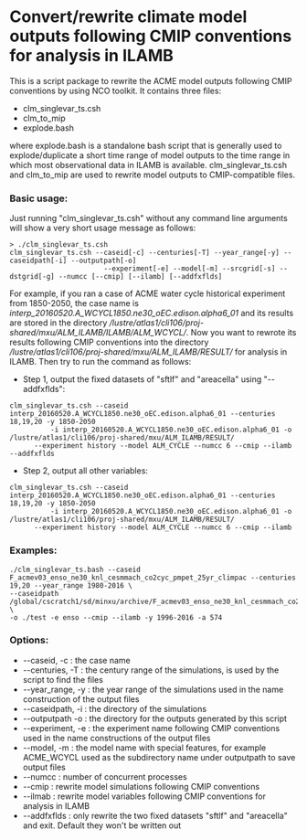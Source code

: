 Convert/rewrite climate model outputs following CMIP conventions for analysis in ILAMB
======================================================================================

This is a script package to rewrite the ACME model outputs following CMIP conventions by using NCO toolkit. It contains three 
files:

* clm_singlevar_ts.csh
* clm_to_mip 
* explode.bash

where explode.bash is a standalone bash script that is generally used to explode/duplicate a short time range of model outputs 
to the time range in which most observational data in ILAMB is available. clm_singlevar_ts.csh and clm_to_mip are used to
rewrite model outputs to CMIP-compatible files.


### Basic usage:

Just running "clm_singlevar_ts.csh" without any command line arguments will show a very short usage message as follows:

```
> ./clm_singlevar_ts.csh
clm_singlevar_ts.csh --caseid[-c] --centuries[-T] --year_range[-y] --caseidpath[-i] --outputpath[-o] 
                       --experiment[-e] --model[-m] --srcgrid[-s] --dstgrid[-g] --numcc [--cmip] [--ilamb] [--addfxflds]
```

For example, if you ran a case of ACME water cycle historical experiment from 1850-2050, the case name is
*interp_20160520.A_WCYCL1850.ne30_oEC.edison.alpha6_01* and its results are stored
in the directory */lustre/atlas1/cli106/proj-shared/mxu/ALM_ILAMB/ILAMB/ALM_WCYCL/*. Now you want to rewrote its results
following CMIP conventions into the directory */lustre/atlas1/cli106/proj-shared/mxu/ALM_ILAMB/RESULT/* for analysis in ILAMB. 
Then try to run the command as follows:


- Step 1, output the fixed datasets of "sftlf" and "areacella" using "--addfxflds": 

```
clm_singlevar_ts.csh --caseid interp_20160520.A_WCYCL1850.ne30_oEC.edison.alpha6_01 --centuries 18,19,20 -y 1850-2050 
          -i interp_20160520.A_WCYCL1850.ne30_oEC.edison.alpha6_01 -o /lustre/atlas1/cli106/proj-shared/mxu/ALM_ILAMB/RESULT/ 
	  --experiment history --model ALM_CYCLE --numcc 6 --cmip --ilamb --addfxflds
```

- Step 2, output all other variables:
```
clm_singlevar_ts.csh --caseid interp_20160520.A_WCYCL1850.ne30_oEC.edison.alpha6_01 --centuries 18,19,20 -y 1850-2050 
          -i interp_20160520.A_WCYCL1850.ne30_oEC.edison.alpha6_01 -o /lustre/atlas1/cli106/proj-shared/mxu/ALM_ILAMB/RESULT/ 
	  --experiment history --model ALM_CYCLE --numcc 6 --cmip --ilamb
```


### Examples:

```
./clm_singlevar_ts.bash --caseid F_acmev03_enso_ne30_knl_cesmmach_co2cyc_pmpet_25yr_climpac --centuries 19,20 --year_range 1980-2016 \
--caseidpath /global/cscratch1/sd/minxu/archive/F_acmev03_enso_ne30_knl_cesmmach_co2cyc_pmpet_25yr_climpac/lnd/hist \
-o ./test -e enso --cmip --ilamb -y 1996-2016 -a 574
```

### Options:

* --caseid, -c : the case name
* --centuries, -T : the century range of the simulations, is used by the script to find the files
* --year_range, -y : the year range of the simulations used in the name construction of the output files
* --caseidpath, -i : the directory of the simulations
* --outputpath -o : the directory for the outputs generated by this script
* --experiment, -e : the experiment name following CMIP  conventions used in the name constructions of the output files
* --model, -m : the model name with special features, for example ACME_WCYCL used as the subdirectory name under outputpath to save output files
* --numcc : number of concurrent processes
* --cmip  : rewrite model simulations following CMIP conventions
* --ilmab : rewrite model variables following CMIP conventions for analysis in ILAMB
* --addfxflds : only rewrite the two fixed datasets "sftlf" and "areacella" and exit. Default they won't be written out

